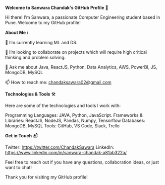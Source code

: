 **Welcome to Sanwara Chandak's GitHub Profile** 👋

Hi there! I'm Sanwara, a passionate Computer Engineering student based in Pune. Welcome to my GitHub profile!

**About Me** ℹ️

🌱 I’m currently learning ML and DS.

👯 I’m looking to collaborate on projects which will require high critical thinking and problem solving.

💬 Ask me about Java, ReactJS, Python, Data Analytics, AWS, PowerBI, JS, MongoDB, MySQL

📫 How to reach me: chandaksawara02@gmail.com

**Technologies & Tools** 🛠️

Here are some of the technologies and tools I work with:

Programming Languages: JAVA, Python, JavaScript.
Frameworks & Libraries: ReactJS, NodeJS, Pandas, Numpy, Tensorflow
Databases: MongoDB, MySQL
Tools: GitHub, VS Code, Slack, Trello

**Get in Touch** 📬

Twitter: https://twitter.com/ChandakSawara
LinkedIn: https://www.linkedin.com/in/sanwara-chandak-a81ab322a/

Feel free to reach out if you have any questions, collaboration ideas, or just want to chat!

Thank you for visiting my GitHub profile! 

